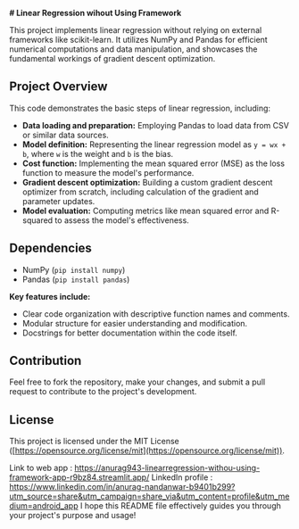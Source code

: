 
**# Linear Regression wihout Using Framework**

This project implements linear regression without relying on external frameworks like scikit-learn. It utilizes NumPy and Pandas for efficient numerical computations and data manipulation, and showcases the fundamental workings of gradient descent optimization.

## Project Overview

This code demonstrates the basic steps of linear regression, including:

* **Data loading and preparation:** Employing Pandas to load data from CSV or similar data sources.
* **Model definition:** Representing the linear regression model as `y = wx + b`, where `w` is the weight and `b` is the bias.
* **Cost function:** Implementing the mean squared error (MSE) as the loss function to measure the model's performance.
* **Gradient descent optimization:** Building a custom gradient descent optimizer from scratch, including calculation of the gradient and parameter updates.
* **Model evaluation:** Computing metrics like mean squared error and R-squared to assess the model's effectiveness.

## Dependencies

* NumPy (`pip install numpy`)
* Pandas (`pip install pandas`)


**Key features include:**

- Clear code organization with descriptive function names and comments.
- Modular structure for easier understanding and modification.
- Docstrings for better documentation within the code itself.

## Contribution

Feel free to fork the repository, make your changes, and submit a pull request to contribute to the project's development.

## License

This project is licensed under the MIT License ([https://opensource.org/license/mit](https://opensource.org/license/mit)).

Link to web app : https://anurag943-linearregression-withou-using-framework-app-r9bz84.streamlit.app/
LinkedIn profile : https://www.linkedin.com/in/anurag-nandanwar-b9401b299?utm_source=share&utm_campaign=share_via&utm_content=profile&utm_medium=android_app
I hope this README file effectively guides you through your project's purpose and usage!
